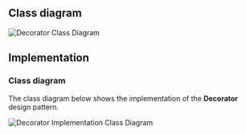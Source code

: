 ## Class diagram

![Decorator Class Diagram](resource:assets/images/decorator/decorator.png)

## Implementation

### Class diagram

The class diagram below shows the implementation of the **Decorator** design pattern.

![Decorator Implementation Class Diagram](resource:assets/images/decorator/decorator_implementation.png)